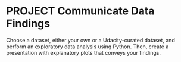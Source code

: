 # PROJECT Communicate Data Findings
Choose a dataset, either your own or a Udacity-curated dataset, and perform an exploratory data analysis using Python. Then, create a presentation with explanatory plots that conveys your findings.

